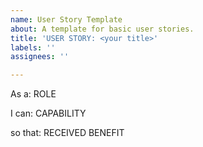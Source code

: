 ```yaml
---
name: User Story Template
about: A template for basic user stories.
title: 'USER STORY: <your title>'
labels: ''
assignees: ''

---
```


As a: ROLE

I can: CAPABILITY

so that: RECEIVED BENEFIT
